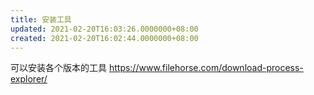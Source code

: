 ```yaml
---
title: 安装工具
updated: 2021-02-20T16:03:26.0000000+08:00
created: 2021-02-20T16:02:44.0000000+08:00
---
```


可以安装各个版本的工具
<https://www.filehorse.com/download-process-explorer/>
